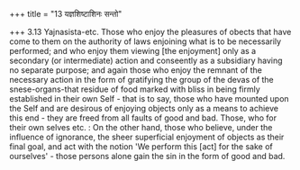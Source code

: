 +++
title = "13 यज्ञशिष्टाशिनः सन्तो"

+++
3.13 Yajnasista-etc. Those who enjoy the pleasures of obects that have
come to them on the authority of laws enjoining what is to be
necessarily performed; and who enjoy them viewing \[the enjoyment\] only
as a secondary (or intermediate) action and conseently as a subsidiary
having no separate purpose; and again those who enjoy the remnant of the
necessary action in the form of gratifying the group of the devas of the
snese-organs-that residue of food marked with bliss in being firmly
established in their own Self - that is to say, those who have mounted
upon the Self and are desirous of enjoying objects only as a means to
achieve this end - they are freed from all faults of good and bad.
Those, who for their own selves etc. : On the other hand, those who
believe, under the influence of ignorance, the sheer superficial
enjoyment of objects as their final goal, and act with the notion 'We
perform this \[act\] for the sake of ourselves' - those persons alone
gain the sin in the form of good and bad.
